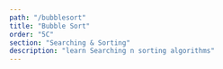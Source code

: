 ```yaml
---
path: "/bubblesort"
title: "Bubble Sort"
order: "5C"
section: "Searching & Sorting"
description: "learn Searching n sorting algorithms"
---
```

